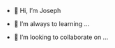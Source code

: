 - 👋 Hi, I’m Joseph

- 🌱 I’m always to learning ...
- 💞️ I’m looking to collaborate on ...


<!---
Joseph1384t/Joseph1384t is a ✨ special ✨ repository because its `README.md` (this file) appears on your GitHub profile.
You can click the Preview link to take a look at your changes.
--->
